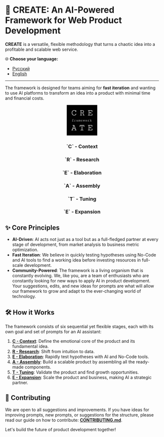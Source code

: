 # 🚀 CREATE: An AI-Powered Framework for Web Product Development

**CREATE** is a versatile, flexible methodology that turns a chaotic idea into a profitable and scalable web service.

🌐 **Choose your language:**
- [Русский](README.md)
- [English](README_en.md)

---

The framework is designed for teams aiming for **fast iteration** and wanting to use AI platforms to transform an idea into a product with minimal time and financial costs.

<div align="center">
  <img src="docs/assets/create_logo.png" alt="CREATE Framework Logo" width="100"/>
  <h3>`C` - Context</h3>
  <h3>`R` - Research</h3>
  <h3>`E` - Elaboration</h3>
  <h3>`A` - Assembly</h3>
  <h3>`T` - Tuning</h3>
  <h3>`E` - Expansion</h3>
</div>

## ✨ Core Principles

-   **AI-Driven**: AI acts not just as a tool but as a full-fledged partner at every stage of development, from market analysis to business metric optimization.
-   **Fast Iteration**: We believe in quickly testing hypotheses using No-Code and AI tools to find a working idea before investing resources in full-scale development.
-   **Community-Powered**: The framework is a living organism that is constantly evolving. We, like you, are a team of enthusiasts who are constantly looking for new ways to apply AI in product development. Your suggestions, edits, and new ideas for prompts are what will allow our framework to grow and adapt to the ever-changing world of technology.

## 🛠️ How it Works

The framework consists of six sequential yet flexible stages, each with its own goal and set of prompts for an AI assistant:

1.  **[C - Context](docs/en/C-Context.md)**: Define the emotional core of the product and its fundamental idea.
2.  **[R - Research](docs/en/R-Research.md)**: Shift from intuition to data.
3.  **[E - Elaboration](docs/en/E-Elaboration.md)**: Rapidly test hypotheses with AI and No-Code tools.
4.  **[A - Assembly](docs/en/A-Assembly.md)**: Build a scalable product by assembling all the ready-made components.
5.  **[T - Tuning](docs/en/T-Tuning.md)**: Validate the product and find growth opportunities.
6.  **[E - Expansion](docs/en/E-Expansion.md)**: Scale the product and business, making AI a strategic partner.

## 🤝 Contributing

We are open to all suggestions and improvements. If you have ideas for improving prompts, new prompts, or suggestions for the structure, please read our guide on how to contribute: **[CONTRIBUTING.md](CONTRIBUTING.md)**.

Let's build the future of product development together!